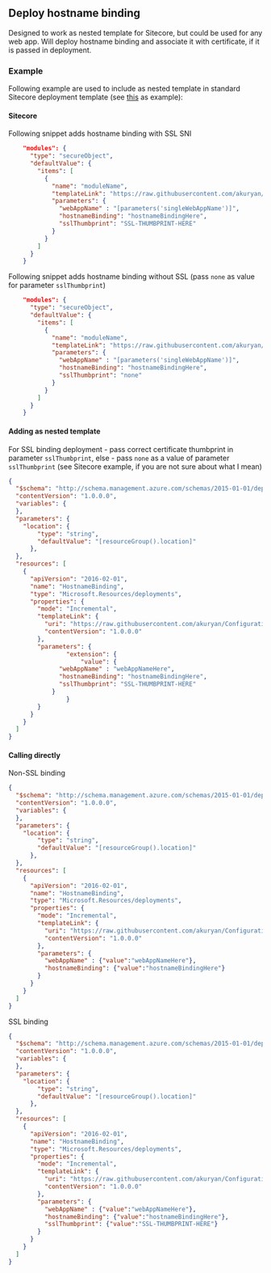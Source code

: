 ## Deploy hostname binding

Designed to work as nested template for Sitecore, but could be used for any web app.
Will deploy hostname binding and associate it with certificate, if it is passed in deployment.

### Example

Following example are used to include as nested template in standard Sitecore deployment template (see [this](https://github.com/Sitecore/Sitecore-Azure-Quickstart-Templates/blob/master/Sitecore%209.0.2/XP/azuredeploy.json) as example):

#### Sitecore

Following snippet adds hostname binding with SSL SNI

```json
    "modules": {
      "type": "secureObject",
      "defaultValue": {
        "items": [
          {
            "name": "moduleName",
            "templateLink": "https://raw.githubusercontent.com/akuryan/ConfigurationHelpers/master/Azure/ArmTemplates/hostNameBinding/hostnameBinding.json",
            "parameters": {
              "webAppName" : "[parameters('singleWebAppName')]",
              "hostnameBinding": "hostnameBindingHere",
              "sslThumbprint": "SSL-THUMBPRINT-HERE"
            }
          }
        ]
      }
    }
```

Following snippet adds hostname binding without SSL (pass ```none``` as value for parameter ```sslThumbprint```)

```json
    "modules": {
      "type": "secureObject",
      "defaultValue": {
        "items": [
          {
            "name": "moduleName",
            "templateLink": "https://raw.githubusercontent.com/akuryan/ConfigurationHelpers/master/Azure/ArmTemplates/hostNameBinding/hostnameBinding.json",
            "parameters": {
              "webAppName" : "[parameters('singleWebAppName')]",
              "hostnameBinding": "hostnameBindingHere",
              "sslThumbprint": "none"
            }
          }
        ]
      }
    }
```

#### Adding as nested template

For SSL binding deployment - pass correct certificate thumbprint in parameter ```sslThumbprint```, else - pass ```none``` as a value of parameter ```sslThumbprint``` (see Sitecore example, if you are not sure about what I mean)

```json
{
  "$schema": "http://schema.management.azure.com/schemas/2015-01-01/deploymentTemplate.json#",
  "contentVersion": "1.0.0.0",
  "variables": {
  },
  "parameters": {
	"location": {
		"type": "string",
		"defaultValue": "[resourceGroup().location]"
      },
  },
  "resources": [
    {
      "apiVersion": "2016-02-01",
      "name": "HostnameBinding",
      "type": "Microsoft.Resources/deployments",
      "properties": {
        "mode": "Incremental",
        "templateLink": {
          "uri": "https://raw.githubusercontent.com/akuryan/ConfigurationHelpers/master/Azure/ArmTemplates/hostNameBinding/hostnameBinding.json",
          "contentVersion": "1.0.0.0"
        },
        "parameters": {
			    "extension": { 
				    "value": {
              "webAppName" : "webAppNameHere",
              "hostnameBinding": "hostnameBindingHere",
              "sslThumbprint": "SSL-THUMBPRINT-HERE"
            }
			    }
        }
      }
    }
  ]
}
```

#### Calling directly

Non-SSL binding

```json
{
  "$schema": "http://schema.management.azure.com/schemas/2015-01-01/deploymentTemplate.json#",
  "contentVersion": "1.0.0.0",
  "variables": {
  },
  "parameters": {
	"location": {
		"type": "string",
		"defaultValue": "[resourceGroup().location]"
      },
  },
  "resources": [
    {
      "apiVersion": "2016-02-01",
      "name": "HostnameBinding",
      "type": "Microsoft.Resources/deployments",
      "properties": {
        "mode": "Incremental",
        "templateLink": {
          "uri": "https://raw.githubusercontent.com/akuryan/ConfigurationHelpers/master/Azure/ArmTemplates/hostNameBinding/nonSslHostnameBinding.json",
          "contentVersion": "1.0.0.0"
        },
        "parameters": {
          "webAppName" : {"value":"webAppNameHere"},
          "hostnameBinding": {"value":"hostnameBindingHere"}
        }
      }
    }
  ]
}
```

SSL binding

```json
{
  "$schema": "http://schema.management.azure.com/schemas/2015-01-01/deploymentTemplate.json#",
  "contentVersion": "1.0.0.0",
  "variables": {
  },
  "parameters": {
	"location": {
		"type": "string",
		"defaultValue": "[resourceGroup().location]"
      },
  },
  "resources": [
    {
      "apiVersion": "2016-02-01",
      "name": "HostnameBinding",
      "type": "Microsoft.Resources/deployments",
      "properties": {
        "mode": "Incremental",
        "templateLink": {
          "uri": "https://raw.githubusercontent.com/akuryan/ConfigurationHelpers/master/Azure/ArmTemplates/hostNameBinding/SNIhostnameBinding.json",
          "contentVersion": "1.0.0.0"
        },
        "parameters": {
          "webAppName" : {"value":"webAppNameHere"},
          "hostnameBinding": {"value":"hostnameBindingHere"},
          "sslThumbprint": {"value":"SSL-THUMBPRINT-HERE"}
        }
      }
    }
  ]
}
```
